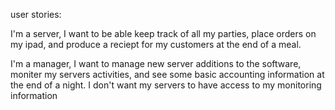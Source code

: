 user stories:

I'm a server, I want to be able keep track of all my parties, place orders on my ipad, and produce a reciept for my customers at the end of a meal.

I'm a manager, I want to manage new server additions to the software, moniter my servers activities, and see some basic accounting information at the end of a night. I don't want my servers to have access to my monitoring information
